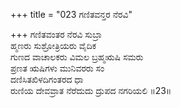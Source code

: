 +++
title = "023 ಗಣಿತವನ್ತರ ನೆರವಿ"

+++
ಗಣಿತವಂತರ ನೆರವಿ ಸುಬ್ರಾ  
ಹ್ಮಣರು ಸುಶ್ರೋತ್ರಿಯರು ವೈದಿಕ  
ಗುಣದ ವಾಚಾಲಕರು ವಿಮಲ ಬ್ರಹ್ಮಋಷಿ ಸಮರು   
ಪ್ರಣತ ಋಷಿಗಳು ಮುನಿವರರು ಸಂ  
ದಣಿಸಿತಖಿಳದಿಗಂತರದ ಧಾ         
ರುಣಿಯ ದೇವವ್ರಾತ ನೆರೆದುದು ದ್ರುಪದ ನಗರಿಯಲಿ     ॥23॥